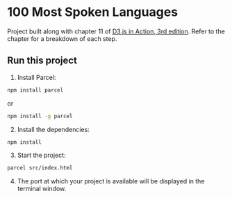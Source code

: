 # 100 Most Spoken Languages

Project built along with chapter 11 of [D3.js in Action, 3rd edition](https://www.manning.com/books/d3js-in-action-third-edition). Refer to the chapter for a breakdown of each step.

## Run this project

1. Install Parcel:

```bash
npm install parcel
```

or

```bash
npm install -g parcel
```

2. Install the dependencies:

```bash
npm install
```

3. Start the project:

```bash
parcel src/index.html
```

4. The port at which your project is available will be displayed in the terminal window.
